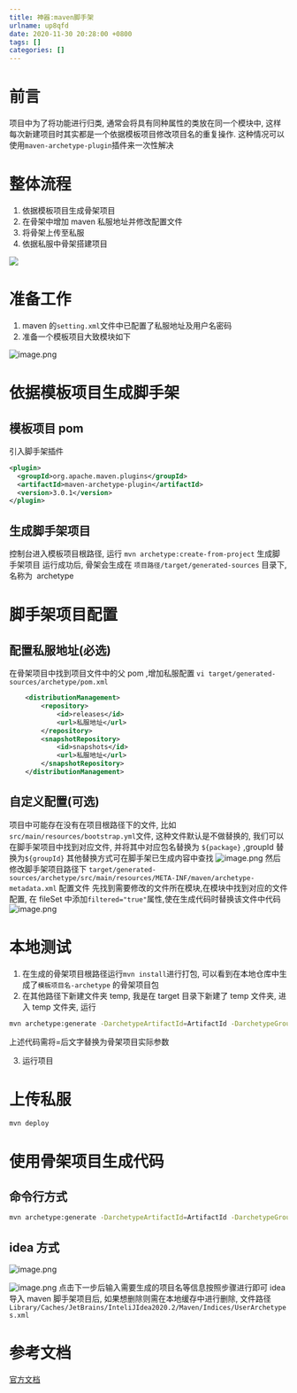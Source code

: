 ```yaml
---
title: 神器:maven脚手架
urlname: up8qfd
date: 2020-11-30 20:28:00 +0800
tags: []
categories: []
---
```


# 前言

项目中为了将功能进行归类, 通常会将具有同种属性的类放在同一个模块中, 这样每次新建项目时其实都是一个依据模板项目修改项目名的重复操作. 这种情况可以使用`maven-archetype-plugin`插件来一次性解决

# 整体流程

1. 依据模板项目生成骨架项目
1. 在骨架中增加 maven 私服地址并修改配置文件
1. 将骨架上传至私服
1. 依据私服中骨架搭建项目

<!--more-->

![](https://cdn.nlark.com/yuque/0/2020/png/178066/1606740813481-127759cc-df1e-40be-bdd4-43f4e7c2c3d1.png#align=left&display=inline&height=323&margin=%5Bobject%20Object%5D&originHeight=323&originWidth=792&size=0&status=done&style=none&width=792)

# 准备工作

1. maven 的`setting.xml`文件中已配置了私服地址及用户名密码
1. 准备一个模板项目大致模块如下

![image.png](https://cdn.nlark.com/yuque/0/2020/png/178066/1606740903170-388cbb29-534e-49cf-8568-e3c920e812d5.png#align=left&display=inline&height=280&margin=%5Bobject%20Object%5D&name=image.png&originHeight=280&originWidth=259&size=12512&status=done&style=none&width=259)

# 依据模板项目生成脚手架

## 模板项目 pom

引入脚手架插件

```xml
<plugin>
  <groupId>org.apache.maven.plugins</groupId>
  <artifactId>maven-archetype-plugin</artifactId>
  <version>3.0.1</version>
</plugin>
```

## 生成脚手架项目

控制台进入模板项目根路径, 运行 `mvn archetype:create-from-project` 生成脚手架项目
运行成功后, 骨架会生成在 `项目路径/target/generated-sources` 目录下, 名称为  archetype

# 脚手架项目配置

## 配置私服地址(必选)

在骨架项目中找到项目文件中的父 pom ,增加私服配置
`vi target/generated-sources/archetype/pom.xml`

```xml
    <distributionManagement>
        <repository>
            <id>releases</id>
            <url>私服地址</url>
        </repository>
        <snapshotRepository>
            <id>snapshots</id>
            <url>私服地址</url>
        </snapshotRepository>
    </distributionManagement>
```

## 自定义配置(可选)

项目中可能存在没有在项目根路径下的文件, 比如 `src/main/resources/bootstrap.yml`文件, 这种文件默认是不做替换的, 我们可以在脚手架项目中找到对应文件, 并将其中对应包名替换为 `${package}` ,groupId 替换为`${groupId}` 其他替换方式可在脚手架已生成内容中查找
![image.png](https://cdn.nlark.com/yuque/0/2020/png/178066/1606743413136-c16e26b6-9a95-41e6-949d-4710b3262a0a.png#align=left&display=inline&height=418&margin=%5Bobject%20Object%5D&name=image.png&originHeight=418&originWidth=804&size=72280&status=done&style=none&width=804)
然后修改脚手架项目路径下 `target/generated-sources/archetype/src/main/resources/META-INF/maven/archetype-metadata.xml` 配置文件
先找到需要修改的文件所在模块,在模块中找到对应的文件配置, 在 fileSet 中添加`filtered="true"`属性,使在生成代码时替换该文件中代码
![image.png](https://cdn.nlark.com/yuque/0/2020/png/178066/1606743628543-6ff9d49e-6e76-4a07-9dfe-7da9c6b3c9f2.png#align=left&display=inline&height=648&margin=%5Bobject%20Object%5D&name=image.png&originHeight=648&originWidth=986&size=91865&status=done&style=none&width=986)

# 本地测试

1. 在生成的骨架项目根路径运行`mvn install`进行打包, 可以看到在本地仓库中生成了`模板项目名-archetype` 的骨架项目包
1. 在其他路径下新建文件夹 temp, 我是在 target 目录下新建了 temp 文件夹, 进入 temp 文件夹, 运行

```bash
mvn archetype:generate -DarchetypeArtifactId=ArtifactId -DarchetypeGroupId=GroupId -DarchetypeVersion=版本号 -DarchetypeCatalog=local
```

上述代码需将=后文字替换为骨架项目实际参数

3. 运行项目

# 上传私服

`mvn deploy`

# 使用骨架项目生成代码

## 命令行方式

```bash
mvn archetype:generate -DarchetypeArtifactId=ArtifactId -DarchetypeGroupId=GroupId -DarchetypeVersion=版本号 -DarchetypeCatalog=remote
```

## idea 方式

![image.png](https://cdn.nlark.com/yuque/0/2020/png/178066/1606744343556-a7724b38-b566-4847-86bc-676eaa071343.png#align=left&display=inline&height=141&margin=%5Bobject%20Object%5D&name=image.png&originHeight=141&originWidth=515&size=115655&status=done&style=none&width=515)

![image.png](https://cdn.nlark.com/yuque/0/2020/png/178066/1606744390734-c2b600dc-cac5-4442-89b2-0408df09f61b.png#align=left&display=inline&height=674&margin=%5Bobject%20Object%5D&name=image.png&originHeight=674&originWidth=1153&size=182952&status=done&style=none&width=1153)
点击下一步后输入需要生成的项目名等信息按照步骤进行即可
idea 导入 maven 脚手架项目后, 如果想删除则需在本地缓存中进行删除, 文件路径`Library/Caches/JetBrains/InteliJIdea2020.2/Maven/Indices/UserArchetypes.xml`

# 参考文档

[官方文档](http://maven.apache.org/archetype/maven-archetype-plugin/index.html)
